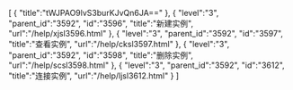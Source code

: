 [
	{
		"title":"tWJPAO9lvS3burKJvQn6JA=="
	},
	{
		"level":"3",
		"parent_id":"3592",
		"id":"3596",
		"title":"新建实例",
		"url":"/help/xjsl3596.html"
	},
	{
		"level":"3",
		"parent_id":"3592",
		"id":"3597",
		"title":"查看实例",
		"url":"/help/cksl3597.html"
	},
	{
		"level":"3",
		"parent_id":"3592",
		"id":"3598",
		"title":"删除实例",
		"url":"/help/scsl3598.html"
	},
	{
		"level":"3",
		"parent_id":"3592",
		"id":"3612",
		"title":"连接实例",
		"url":"/help/ljsl3612.html"
	}
]